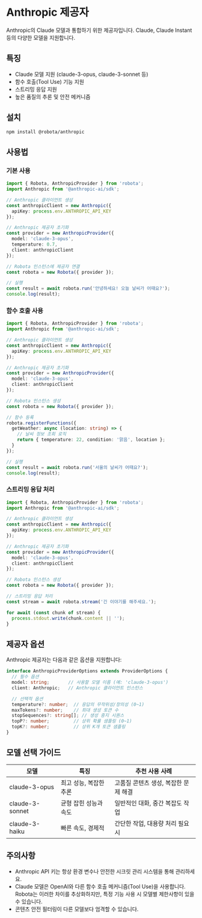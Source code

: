 # Anthropic 제공자

Anthropic의 Claude 모델과 통합하기 위한 제공자입니다. Claude, Claude Instant 등의 다양한 모델을 지원합니다.

## 특징

- Claude 모델 지원 (claude-3-opus, claude-3-sonnet 등)
- 함수 호출(Tool Use) 기능 지원
- 스트리밍 응답 지원
- 높은 품질의 추론 및 안전 메커니즘

## 설치

```bash
npm install @robota/anthropic
```

## 사용법

### 기본 사용

```typescript
import { Robota, AnthropicProvider } from 'robota';
import Anthropic from '@anthropic-ai/sdk';

// Anthropic 클라이언트 생성
const anthropicClient = new Anthropic({
  apiKey: process.env.ANTHROPIC_API_KEY
});

// Anthropic 제공자 초기화
const provider = new AnthropicProvider({
  model: 'claude-3-opus',
  temperature: 0.7,
  client: anthropicClient
});

// Robota 인스턴스에 제공자 연결
const robota = new Robota({ provider });

// 실행
const result = await robota.run('안녕하세요! 오늘 날씨가 어때요?');
console.log(result);
```

### 함수 호출 사용

```typescript
import { Robota, AnthropicProvider } from 'robota';
import Anthropic from '@anthropic-ai/sdk';

// Anthropic 클라이언트 생성
const anthropicClient = new Anthropic({
  apiKey: process.env.ANTHROPIC_API_KEY
});

// Anthropic 제공자 초기화
const provider = new AnthropicProvider({
  model: 'claude-3-opus',
  client: anthropicClient
});

// Robota 인스턴스 생성
const robota = new Robota({ provider });

// 함수 등록
robota.registerFunctions({
  getWeather: async (location: string) => {
    // 날씨 정보 조회 로직
    return { temperature: 22, condition: '맑음', location };
  }
});

// 실행
const result = await robota.run('서울의 날씨가 어때요?');
console.log(result);
```

### 스트리밍 응답 처리

```typescript
import { Robota, AnthropicProvider } from 'robota';
import Anthropic from '@anthropic-ai/sdk';

// Anthropic 클라이언트 생성
const anthropicClient = new Anthropic({
  apiKey: process.env.ANTHROPIC_API_KEY
});

// Anthropic 제공자 초기화
const provider = new AnthropicProvider({
  model: 'claude-3-opus',
  client: anthropicClient
});

// Robota 인스턴스 생성
const robota = new Robota({ provider });

// 스트리밍 응답 처리
const stream = await robota.stream('긴 이야기를 해주세요.');

for await (const chunk of stream) {
  process.stdout.write(chunk.content || '');
}
```

## 제공자 옵션

Anthropic 제공자는 다음과 같은 옵션을 지원합니다:

```typescript
interface AnthropicProviderOptions extends ProviderOptions {
  // 필수 옵션
  model: string;       // 사용할 모델 이름 (예: 'claude-3-opus')
  client: Anthropic;   // Anthropic 클라이언트 인스턴스

  // 선택적 옵션
  temperature?: number;  // 응답의 무작위성/창의성 (0~1)
  maxTokens?: number;    // 최대 생성 토큰 수
  stopSequences?: string[]; // 생성 중지 시퀀스
  topP?: number;         // 상위 확률 샘플링 (0~1)
  topK?: number;         // 상위 K개 토큰 샘플링
}
```

## 모델 선택 가이드

| 모델 | 특징 | 추천 사용 사례 |
|------|------|----------------|
| claude-3-opus | 최고 성능, 복잡한 추론 | 고품질 콘텐츠 생성, 복잡한 문제 해결 |
| claude-3-sonnet | 균형 잡힌 성능과 속도 | 일반적인 대화, 중간 복잡도 작업 |
| claude-3-haiku | 빠른 속도, 경제적 | 간단한 작업, 대용량 처리 필요 시 |

## 주의사항

- Anthropic API 키는 항상 환경 변수나 안전한 시크릿 관리 시스템을 통해 관리하세요.
- Claude 모델은 OpenAI와 다른 함수 호출 메커니즘(Tool Use)을 사용합니다. Robota는 이러한 차이를 추상화하지만, 특정 기능 사용 시 모델별 제한사항이 있을 수 있습니다.
- 콘텐츠 안전 필터링이 다른 모델보다 엄격할 수 있습니다. 